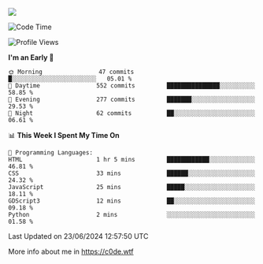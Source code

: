 <a href="https://wakatime.com"><img src="https://wakatime.com/share/@c0dezin/b7f18a7c-ab3a-40b8-8bc7-b1b7bf71f1d6.svg" /></a>

<!--START_SECTION:waka-->
![Code Time](http://img.shields.io/badge/Code%20Time-42%20hrs%2023%20mins-blue)

![Profile Views](http://img.shields.io/badge/Profile%20Views-0-blue)

**I'm an Early 🐤** 

```text
🌞 Morning                47 commits          █░░░░░░░░░░░░░░░░░░░░░░░░   05.01 % 
🌆 Daytime                552 commits         ███████████████░░░░░░░░░░   58.85 % 
🌃 Evening                277 commits         ███████░░░░░░░░░░░░░░░░░░   29.53 % 
🌙 Night                  62 commits          ██░░░░░░░░░░░░░░░░░░░░░░░   06.61 % 
```


📊 **This Week I Spent My Time On** 

```text
💬 Programming Languages: 
HTML                     1 hr 5 mins         ████████████░░░░░░░░░░░░░   46.81 % 
CSS                      33 mins             ██████░░░░░░░░░░░░░░░░░░░   24.32 % 
JavaScript               25 mins             █████░░░░░░░░░░░░░░░░░░░░   18.11 % 
GDScript3                12 mins             ██░░░░░░░░░░░░░░░░░░░░░░░   09.18 % 
Python                   2 mins              ░░░░░░░░░░░░░░░░░░░░░░░░░   01.58 % 
```


 Last Updated on 23/06/2024 12:57:50 UTC
<!--END_SECTION:waka-->

More info about me in https://c0de.wtf
